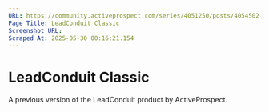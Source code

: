 ```yaml
---
URL: https://community.activeprospect.com/series/4051250/posts/4054502-activeprospect-product-glossary
Page Title: LeadConduit Classic
Screenshot URL: 
Scraped At: 2025-05-30 00:16:21.154
---
```


# LeadConduit Classic

A previous version of the LeadConduit product by ActiveProspect.